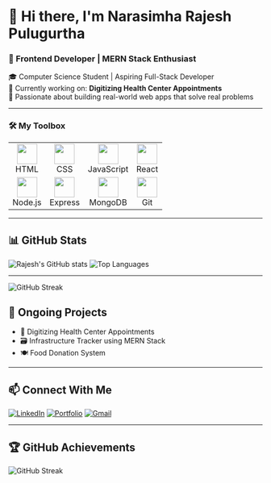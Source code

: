 # 👋 Hi there, I'm Narasimha Rajesh Pulugurtha

### 🌱 Frontend Developer | MERN Stack Enthusiast  
🎓 Computer Science Student | Aspiring Full-Stack Developer  
🚀 Currently working on: **Digitizing Health Center Appointments**  
🧠 Passionate about building real-world web apps that solve real problems

---

### 🛠️ My Toolbox

<div align="center">
  <table>
    <tr>
      <td align="center"><img src="https://cdn.jsdelivr.net/gh/devicons/devicon/icons/html5/html5-original.svg" width="40"/><br>HTML</td>
      <td align="center"><img src="https://cdn.jsdelivr.net/gh/devicons/devicon/icons/css3/css3-original.svg" width="40"/><br>CSS</td>
      <td align="center"><img src="https://cdn.jsdelivr.net/gh/devicons/devicon/icons/javascript/javascript-original.svg" width="40"/><br>JavaScript</td>
      <td align="center"><img src="https://cdn.jsdelivr.net/gh/devicons/devicon/icons/react/react-original.svg" width="40"/><br>React</td>
    </tr>
    <tr>
      <td align="center"><img src="https://cdn.jsdelivr.net/gh/devicons/devicon/icons/nodejs/nodejs-original.svg" width="40"/><br>Node.js</td>
      <td align="center"><img src="https://cdn.jsdelivr.net/gh/devicons/devicon/icons/express/express-original.svg" width="40"/><br>Express</td>
      <td align="center"><img src="https://cdn.jsdelivr.net/gh/devicons/devicon/icons/mongodb/mongodb-original.svg" width="40"/><br>MongoDB</td>
      <td align="center"><img src="https://cdn.jsdelivr.net/gh/devicons/devicon/icons/git/git-original.svg" width="40"/><br>Git</td>
    </tr>
  </table>
</div>



---



## 📊 GitHub Stats

![Rajesh's GitHub stats](https://github-readme-stats.vercel.app/api?username=PRajesh999&show_icons=true&theme=radical)
![Top Languages](https://github-readme-stats.vercel.app/api/top-langs/?username=PRajesh999&layout=compact&theme=radical)

---
![GitHub Streak](https://streak-stats.demolab.com?user=PRajesh999&theme=tokyonight)

## 🧠 Ongoing Projects

- 🚀 Digitizing Health Center Appointments
- 🗃️ Infrastructure Tracker using MERN Stack
- 🍽️ Food Donation System

---

## 📫 Connect With Me

[![LinkedIn](https://img.shields.io/badge/-LinkedIn-blue?style=for-the-badge&logo=linkedin)](https://linkedin.com/in/your-link)
[![Portfolio](https://img.shields.io/badge/-Portfolio-black?style=for-the-badge&logo=devdotto)](https://yourportfolio.com)
[![Gmail](https://img.shields.io/badge/-Gmail-D14836?style=for-the-badge&logo=gmail&logoColor=white)](mailto:your.email@gmail.com)

---

## 🏆 GitHub Achievements

![GitHub Streak](https://github-readme-streak-stats.herokuapp.com/?user=PRajesh999&theme=radical)


